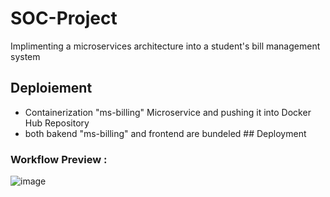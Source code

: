 # SOC-Project
Implimenting a microservices architecture into a student's bill management system 

## Deploiement
- Containerization  "ms-billing" Microservice and pushing it into Docker Hub Repository
- both bakend "ms-billing" and frontend are bundeled ## Deployment
### Workflow Preview : 
![image](https://user-images.githubusercontent.com/84160502/202931385-e05c5347-69e4-4755-bd6c-39a121cb66de.png)
